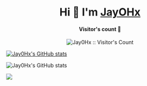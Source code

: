 <div align="center">
<h1 align="center">Hi 👋 I'm <a href="https://discord.com/users/1044741314094317638" target="blank">
JayOHx</a></h1>
</div>

<h4 align="center">Visitor's count 👀</h4>
<p align="center"><img src="https://profile-counter.glitch.me/{Jay0Hx}/count.svg" alt="Jay0Hx :: Visitor's Count" /></p>

[![Jay0Hx's GitHub stats](https://github-readme-stats.vercel.app/api?username=Jay0Hx)](https://github.com/Jay0Hx/github-readme-stats)

![Jay0Hx's GitHub stats](https://github-readme-stats.vercel.app/api?username=Jay0Hx&show_icons=true)

<picture>
<source 
  srcset="https://github-readme-stats.vercel.app/api?username=Jay0Hx&show_icons=true&theme=dark"
  media="(prefers-color-scheme: dark)"
/>
<source
  srcset="https://github-readme-stats.vercel.app/api?username=Jay0Hx&show_icons=true"
  media="(prefers-color-scheme: light), (prefers-color-scheme: no-preference)"
/>
<img src="https://github-readme-stats.vercel.app/api?username=Jay0Hx&show_icons=true" />
</picture>
